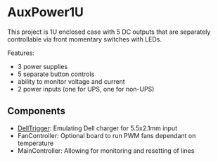 # AuxPower1U

This project is 1U enclosed case with 5 DC outputs that are separately
controllable via front momentary switches with LEDs.

Features:
* 3 power supplies
* 5 separate button controls
* ability to monitor voltage and current
* 2 power inputs (one for UPS, one for non-UPS)


## Components

* [DellTrigger](hardware/DellTrigger/README.md): Emulating Dell charger for 5.5x2.1mm input
* FanController: Optional board to run PWM fans dependant on temperature
* MainController: Allowing for monitoring and resetting of lines
